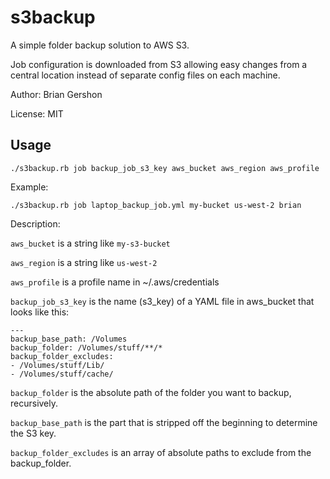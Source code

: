s3backup
========

A simple folder backup solution to AWS S3.

Job configuration is downloaded from S3 allowing easy changes from a central
location instead of separate config files on each machine.

Author: Brian Gershon

License: MIT

Usage
-----

    ./s3backup.rb job backup_job_s3_key aws_bucket aws_region aws_profile

Example:

    ./s3backup.rb job laptop_backup_job.yml my-bucket us-west-2 brian

Description:

`aws_bucket` is a string like `my-s3-bucket`

`aws_region` is a string like `us-west-2`

`aws_profile` is a profile name in ~/.aws/credentials

`backup_job_s3_key` is the name (s3_key) of a YAML file in aws_bucket that looks like this:

```
---
backup_base_path: /Volumes
backup_folder: /Volumes/stuff/**/*
backup_folder_excludes:
- /Volumes/stuff/Lib/
- /Volumes/stuff/cache/
```

`backup_folder` is the absolute path of the folder you want to backup, recursively.

`backup_base_path` is the part that is stripped off the beginning to determine the S3 key.

`backup_folder_excludes` is an array of absolute paths to exclude from the backup_folder.
